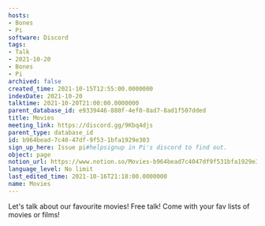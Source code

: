 ```yaml
---
hosts:
- Bones
- Pi
software: Discord
tags:
- Talk
- 2021-10-20
- Bones
- Pi
archived: false
created_time: 2021-10-15T12:55:00.0000000
indexDate: 2021-10-20
talktime: 2021-10-20T21:00:00.0000000
parent_database_id: e9339446-880f-4ef0-8ad7-8ad1f507dded
title: Movies
meeting_link: https://discord.gg/9Kbq4djs
parent_type: database_id
id: b964bead-7c40-47df-9f53-1bfa1929e303
sign_up_here: Issue pi#helpsignup in Pi's discord to find out.
object: page
notion_url: https://www.notion.so/Movies-b964bead7c4047df9f531bfa1929e303
language_level: No limit
last_edited_time: 2021-10-16T21:18:00.0000000
name: Movies
---
```


Let's talk about our favourite movies!
Free talk! Come with your fav lists of movies or films!


